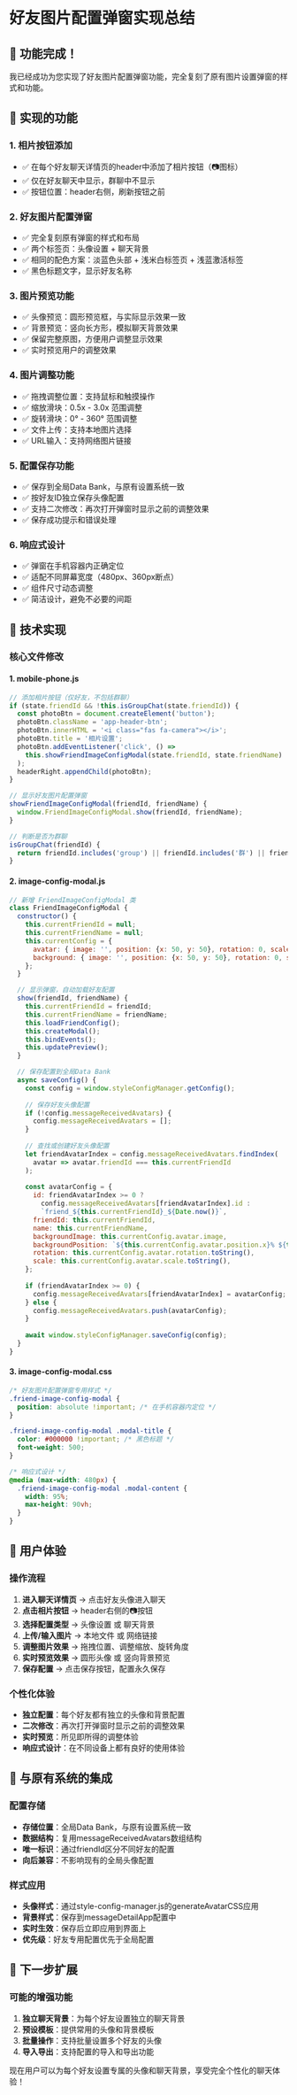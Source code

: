 # 好友图片配置弹窗实现总结

## 🎉 功能完成！

我已经成功为您实现了好友图片配置弹窗功能，完全复刻了原有图片设置弹窗的样式和功能。

## 🚀 实现的功能

### 1. 相片按钮添加
- ✅ 在每个好友聊天详情页的header中添加了相片按钮（📷图标）
- ✅ 仅在好友聊天中显示，群聊中不显示
- ✅ 按钮位置：header右侧，刷新按钮之前

### 2. 好友图片配置弹窗
- ✅ 完全复刻原有弹窗的样式和布局
- ✅ 两个标签页：头像设置 + 聊天背景
- ✅ 相同的配色方案：淡蓝色头部 + 浅米白标签页 + 浅蓝激活标签
- ✅ 黑色标题文字，显示好友名称

### 3. 图片预览功能
- ✅ 头像预览：圆形预览框，与实际显示效果一致
- ✅ 背景预览：竖向长方形，模拟聊天背景效果
- ✅ 保留完整原图，方便用户调整显示效果
- ✅ 实时预览用户的调整效果

### 4. 图片调整功能
- ✅ 拖拽调整位置：支持鼠标和触摸操作
- ✅ 缩放滑块：0.5x - 3.0x 范围调整
- ✅ 旋转滑块：0° - 360° 范围调整
- ✅ 文件上传：支持本地图片选择
- ✅ URL输入：支持网络图片链接

### 5. 配置保存功能
- ✅ 保存到全局Data Bank，与原有设置系统一致
- ✅ 按好友ID独立保存头像配置
- ✅ 支持二次修改：再次打开弹窗时显示之前的调整效果
- ✅ 保存成功提示和错误处理

### 6. 响应式设计
- ✅ 弹窗在手机容器内正确定位
- ✅ 适配不同屏幕宽度（480px、360px断点）
- ✅ 组件尺寸动态调整
- ✅ 简洁设计，避免不必要的间距

## 🔧 技术实现

### 核心文件修改

#### 1. mobile-phone.js
```javascript
// 添加相片按钮（仅好友，不包括群聊）
if (state.friendId && !this.isGroupChat(state.friendId)) {
  const photoBtn = document.createElement('button');
  photoBtn.className = 'app-header-btn';
  photoBtn.innerHTML = '<i class="fas fa-camera"></i>';
  photoBtn.title = '相片设置';
  photoBtn.addEventListener('click', () => 
    this.showFriendImageConfigModal(state.friendId, state.friendName)
  );
  headerRight.appendChild(photoBtn);
}

// 显示好友图片配置弹窗
showFriendImageConfigModal(friendId, friendName) {
  window.FriendImageConfigModal.show(friendId, friendName);
}

// 判断是否为群聊
isGroupChat(friendId) {
  return friendId.includes('group') || friendId.includes('群') || friendId.length > 10;
}
```

#### 2. image-config-modal.js
```javascript
// 新增 FriendImageConfigModal 类
class FriendImageConfigModal {
  constructor() {
    this.currentFriendId = null;
    this.currentFriendName = null;
    this.currentConfig = {
      avatar: { image: '', position: {x: 50, y: 50}, rotation: 0, scale: 1 },
      background: { image: '', position: {x: 50, y: 50}, rotation: 0, scale: 1 }
    };
  }

  // 显示弹窗，自动加载好友配置
  show(friendId, friendName) {
    this.currentFriendId = friendId;
    this.currentFriendName = friendName;
    this.loadFriendConfig();
    this.createModal();
    this.bindEvents();
    this.updatePreview();
  }

  // 保存配置到全局Data Bank
  async saveConfig() {
    const config = window.styleConfigManager.getConfig();
    
    // 保存好友头像配置
    if (!config.messageReceivedAvatars) {
      config.messageReceivedAvatars = [];
    }
    
    // 查找或创建好友头像配置
    let friendAvatarIndex = config.messageReceivedAvatars.findIndex(
      avatar => avatar.friendId === this.currentFriendId
    );
    
    const avatarConfig = {
      id: friendAvatarIndex >= 0 ? 
        config.messageReceivedAvatars[friendAvatarIndex].id : 
        `friend_${this.currentFriendId}_${Date.now()}`,
      friendId: this.currentFriendId,
      name: this.currentFriendName,
      backgroundImage: this.currentConfig.avatar.image,
      backgroundPosition: `${this.currentConfig.avatar.position.x}% ${this.currentConfig.avatar.position.y}%`,
      rotation: this.currentConfig.avatar.rotation.toString(),
      scale: this.currentConfig.avatar.scale.toString(),
    };
    
    if (friendAvatarIndex >= 0) {
      config.messageReceivedAvatars[friendAvatarIndex] = avatarConfig;
    } else {
      config.messageReceivedAvatars.push(avatarConfig);
    }
    
    await window.styleConfigManager.saveConfig(config);
  }
}
```

#### 3. image-config-modal.css
```css
/* 好友图片配置弹窗专用样式 */
.friend-image-config-modal {
  position: absolute !important; /* 在手机容器内定位 */
}

.friend-image-config-modal .modal-title {
  color: #000000 !important; /* 黑色标题 */
  font-weight: 500;
}

/* 响应式设计 */
@media (max-width: 480px) {
  .friend-image-config-modal .modal-content {
    width: 95%;
    max-height: 90vh;
  }
}
```

## 🎨 用户体验

### 操作流程
1. **进入聊天详情页** → 点击好友头像进入聊天
2. **点击相片按钮** → header右侧的📷按钮
3. **选择配置类型** → 头像设置 或 聊天背景
4. **上传/输入图片** → 本地文件 或 网络链接
5. **调整图片效果** → 拖拽位置、调整缩放、旋转角度
6. **实时预览效果** → 圆形头像 或 竖向背景预览
7. **保存配置** → 点击保存按钮，配置永久保存

### 个性化体验
- **独立配置**：每个好友都有独立的头像和背景配置
- **二次修改**：再次打开弹窗时显示之前的调整效果
- **实时预览**：所见即所得的调整体验
- **响应式设计**：在不同设备上都有良好的使用体验

## 🔄 与原有系统的集成

### 配置存储
- **存储位置**：全局Data Bank，与原有设置系统一致
- **数据结构**：复用messageReceivedAvatars数组结构
- **唯一标识**：通过friendId区分不同好友的配置
- **向后兼容**：不影响现有的全局头像配置

### 样式应用
- **头像样式**：通过style-config-manager.js的generateAvatarCSS应用
- **背景样式**：保存到messageDetailApp配置中
- **实时生效**：保存后立即应用到界面上
- **优先级**：好友专用配置优先于全局配置

## 🚀 下一步扩展

### 可能的增强功能
1. **独立聊天背景**：为每个好友设置独立的聊天背景
2. **预设模板**：提供常用的头像和背景模板
3. **批量操作**：支持批量设置多个好友的头像
4. **导入导出**：支持配置的导入和导出功能

现在用户可以为每个好友设置专属的头像和聊天背景，享受完全个性化的聊天体验！
